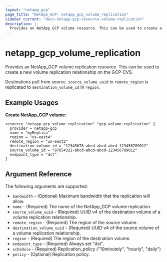 ```yaml
---
layout: "netapp_gcp"
page_title: "NetApp_GCP: netapp_gcp_volume_replication"
sidebar_current: "docs-netapp-gcp-resource-volume-replication"
description: |-
  Provides an NetApp_GCP volume resource. This can be used to create a new volume replication relationship on the GCP-CVS.
---
```


# netapp_gcp\_volume\_replication

Provides an NetApp_GCP volume replication resource. This can be used to create a new volume replication relationship on the GCP-CVS.

Destinations pull from source. `source_volume_uuid` in `remote_region` is replicated to `destination_volume_id` in `region`.

## Example Usages

**Create NetApp_GCP volume:**

```
resource "netapp-gcp_volume_replication" "gcp-volume-replication" {
  provider = netapp-gcp
  name = "myReplica"
  region = "us-east4"
  remote_region = "us-east2"
  destination_volume_id = "12345678-abcd-abcd-abcd-123456789012"
  source_volume_id = "87654321-abcd-abcd-abcd-123456789012"
  endpoint_type = "dst"
}
```

## Argument Reference

The following arguments are supported:

* `bandwidth` - (Optional) Maximum bandwidth that the replication will allow.
* `name` - (Required) The name of the NetApp_GCP volume replication.
* `source_volume_uuid` - (Required) UUID v4 of the destination volume of a volume replication relationship.
* `remote_region` - (Required) The region of the source volume.
* `destination_volume_uuid` - (Required) UUID v4 of the source volume of a volume replication relationship.
* `region` - (Required) The region of the destination volume.
* `endpoint_type` - (Required) Always set "dst".
* `schedule` - (Required) Replication_policy ("10minutely", "hourly", "daily")
* `policy` - (Optional) Replication policy.